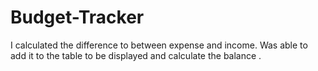 # Budget-Tracker
I calculated the difference to between expense and income. Was able to add it to the table to be displayed and calculate the balance . 
